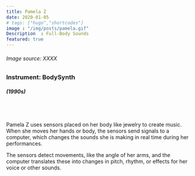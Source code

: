 ```yaml
---
title: Pamela Z 
date: 2020-01-05
# tags: ["hugo","shortcodes"]
image : "/img/posts/pamela.gif"
Description  : Full-Body Sounds
featured: true
---
```


###### *Image source: XXXX*

### Instrument: **BodySynth**

##### (1990s)

## &nbsp;

Pamela Z uses sensors placed on her body like jewelry to create music. When she moves her hands or body, the sensors send signals to a computer, which changes the sounds she is making in real time during her performances.

The sensors detect movements, like the angle of her arms, and the computer translates these into changes in pitch, rhythm, or effects for her voice or other sounds.